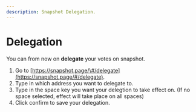 ```yaml
---
description: Snapshot Delegation.
---
```


# Delegation

You can from now on **delegate** your votes on snapshot.

1. Go to [https://snapshot.page/\#/delegate](https://snapshot.page/#/delegate).
2. Type in which address you want to delegate to.
3. Type in the space key you want your delegtion to take effect on. \(If no space selected, effect will take place on all spaces\)
4. Click confirm to save your delegation.

